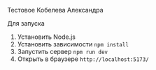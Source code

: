 ﻿Тестовое Кобелева Александра

Для запуска

1. Установить Node.js
2. Установить зависимости `npm install`
3. Запустить сервер `npm run dev`
4. Открыть в браузере `http://localhost:5173/`
